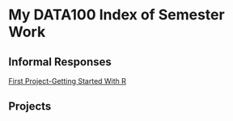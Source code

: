 # My DATA100 Index of Semester Work

## Informal Responses

[First Project-Getting Started With R](https://sahan-r.github.io/data100/GettingStartedWithR.html)

## Projects
